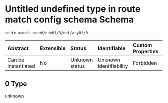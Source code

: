 # Untitled undefined type in route match config schema Schema

```txt
route_match.json#/oneOf/3/not/anyOf/0
```



| Abstract            | Extensible | Status         | Identifiable            | Custom Properties | Additional Properties | Access Restrictions | Defined In                                                            |
| :------------------ | :--------- | :------------- | :---------------------- | :---------------- | :-------------------- | :------------------ | :-------------------------------------------------------------------- |
| Can be instantiated | No         | Unknown status | Unknown identifiability | Forbidden         | Allowed               | none                | [route\_match.json\*](../out/route_match.json "open original schema") |

## 0 Type

unknown

